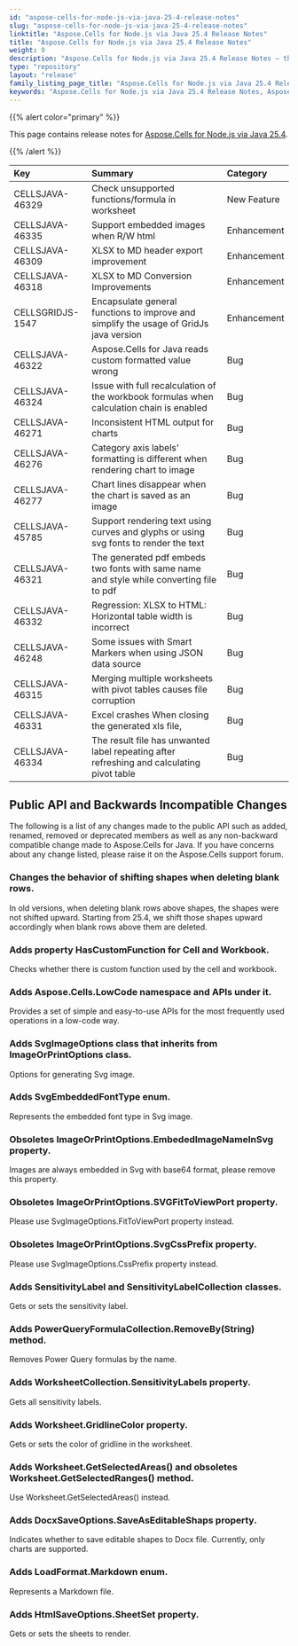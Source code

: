 ```yaml
---
id: "aspose-cells-for-node-js-via-java-25-4-release-notes"
slug: "aspose-cells-for-node-js-via-java-25-4-release-notes"
linktitle: "Aspose.Cells for Node.js via Java 25.4 Release Notes"
title: "Aspose.Cells for Node.js via Java 25.4 Release Notes"
weight: 9
description: "Aspose.Cells for Node.js via Java 25.4 Release Notes – the latest enhancements, new features, and fixes."
type: "repository"
layout: "release"
family_listing_page_title: "Aspose.Cells for Node.js via Java 25.4 Release Notes"
keywords: "Aspose.Cells for Node.js via Java 25.4 Release Notes, Aspose.Cells for Node.js via Java 25.4 updates and fixes"
---
```


{{% alert color="primary" %}}

This page contains release notes for [Aspose.Cells for Node.js via Java 25.4](https://releases.aspose.com/cells/nodejs/new-releases/aspose.cells-for-node.js-via-java-25.4/).

{{% /alert %}}

|**Key**|**Summary**|**Category**|
| :- | :- | :- |
|CELLSJAVA-46329|Check unsupported functions/formula in worksheet|New Feature
|CELLSJAVA-46335|Support embedded images when R/W html|Enhancement
|CELLSJAVA-46309|XLSX to MD header export improvement|Enhancement
|CELLSJAVA-46318|XLSX to MD Conversion Improvements|Enhancement
|CELLSGRIDJS-1547|Encapsulate general functions to improve and simplify the usage of GridJs java version|Enhancement
|CELLSJAVA-46322|Aspose.Cells for Java reads custom formatted value wrong|Bug
|CELLSJAVA-46324|Issue with full recalculation of the workbook formulas when calculation chain is enabled|Bug
|CELLSJAVA-46271|Inconsistent HTML output for charts|Bug
|CELLSJAVA-46276|Category axis labels' formatting is different when rendering chart to image|Bug
|CELLSJAVA-46277|Chart lines disappear when the chart is saved as an image|Bug
|CELLSJAVA-45785|Support rendering text using curves and glyphs or using svg fonts to render the text|Bug
|CELLSJAVA-46321|The generated pdf embeds two fonts with same name and style while converting file to pdf|Bug
|CELLSJAVA-46332|Regression: XLSX to HTML: Horizontal table width is incorrect|Bug
|CELLSJAVA-46248|Some issues with Smart Markers when using JSON data source|Bug
|CELLSJAVA-46315|Merging multiple worksheets with pivot tables causes file corruption|Bug
|CELLSJAVA-46331|Excel crashes When closing the generated xls file, |Bug
|CELLSJAVA-46334|The result file has unwanted label repeating after refreshing and calculating pivot table|Bug

## **Public API and Backwards Incompatible Changes**

The following is a list of any changes made to the public API such as added, renamed, removed or deprecated members as well as any non-backward compatible change made to Aspose.Cells for Java. If you have concerns about any change listed, please raise it on the Aspose.Cells support forum.

### **Changes the behavior of shifting shapes when deleting blank rows.**

In old versions, when deleting blank rows above shapes, the shapes were not shifted upward. Starting from 25.4, we shift those shapes upward accordingly when blank rows above them are deleted.

### **Adds property HasCustomFunction for Cell and Workbook.**

Checks whether there is custom function used by the cell and workbook.

### **Adds Aspose.Cells.LowCode namespace and APIs under it.**

Provides a set of simple and easy-to-use APIs for the most frequently used operations in a low-code way.

### **Adds SvgImageOptions class that inherits from ImageOrPrintOptions class.**

Options for generating Svg image.

### **Adds SvgEmbeddedFontType enum.**

Represents the embedded font type in Svg image.

### **Obsoletes ImageOrPrintOptions.EmbededImageNameInSvg property.**

Images are always embedded in Svg with base64 format, please remove this property.

### **Obsoletes ImageOrPrintOptions.SVGFitToViewPort property.**

Please use SvgImageOptions.FitToViewPort property instead.

### **Obsoletes ImageOrPrintOptions.SvgCssPrefix property.**

Please use SvgImageOptions.CssPrefix property instead.

### **Adds SensitivityLabel and SensitivityLabelCollection classes.**

Gets or sets the sensitivity label.

### **Adds PowerQueryFormulaCollection.RemoveBy(String) method.**

Removes Power Query formulas by the name.

### **Adds WorksheetCollection.SensitivityLabels property.**

Gets all sensitivity labels.

### **Adds Worksheet.GridlineColor property.**

Gets or sets the color of gridline in the worksheet.

### **Adds Worksheet.GetSelectedAreas() and obsoletes Worksheet.GetSelectedRanges() method.**

Use Worksheet.GetSelectedAreas() instead.

### **Adds DocxSaveOptions.SaveAsEditableShaps property.**

Indicates whether to save editable shapes to Docx file. Currently, only charts are supported.

### **Adds LoadFormat.Markdown enum.**

Represents a Markdown file.

### **Adds HtmlSaveOptions.SheetSet property.**

Gets or sets the sheets to render.

